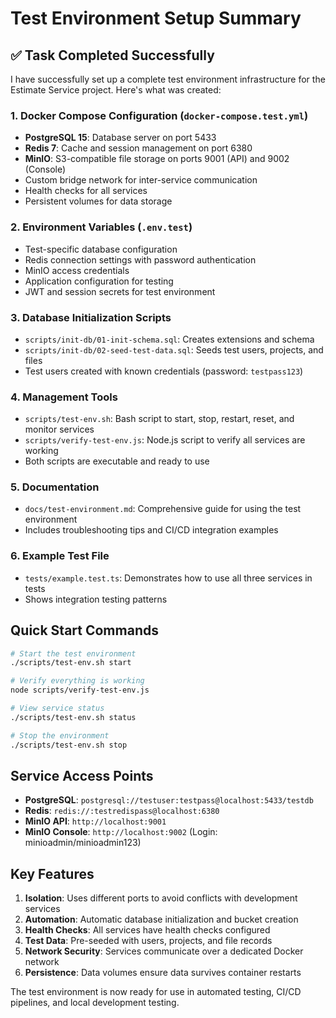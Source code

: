 # Test Environment Setup Summary

## ✅ Task Completed Successfully

I have successfully set up a complete test environment infrastructure for the Estimate Service project. Here's what was created:

### 1. Docker Compose Configuration (`docker-compose.test.yml`)
- **PostgreSQL 15**: Database server on port 5433
- **Redis 7**: Cache and session management on port 6380
- **MinIO**: S3-compatible file storage on ports 9001 (API) and 9002 (Console)
- Custom bridge network for inter-service communication
- Health checks for all services
- Persistent volumes for data storage

### 2. Environment Variables (`.env.test`)
- Test-specific database configuration
- Redis connection settings with password authentication
- MinIO access credentials
- Application configuration for testing
- JWT and session secrets for test environment

### 3. Database Initialization Scripts
- `scripts/init-db/01-init-schema.sql`: Creates extensions and schema
- `scripts/init-db/02-seed-test-data.sql`: Seeds test users, projects, and files
- Test users created with known credentials (password: `testpass123`)

### 4. Management Tools
- `scripts/test-env.sh`: Bash script to start, stop, restart, reset, and monitor services
- `scripts/verify-test-env.js`: Node.js script to verify all services are working
- Both scripts are executable and ready to use

### 5. Documentation
- `docs/test-environment.md`: Comprehensive guide for using the test environment
- Includes troubleshooting tips and CI/CD integration examples

### 6. Example Test File
- `tests/example.test.ts`: Demonstrates how to use all three services in tests
- Shows integration testing patterns

## Quick Start Commands

```bash
# Start the test environment
./scripts/test-env.sh start

# Verify everything is working
node scripts/verify-test-env.js

# View service status
./scripts/test-env.sh status

# Stop the environment
./scripts/test-env.sh stop
```

## Service Access Points

- **PostgreSQL**: `postgresql://testuser:testpass@localhost:5433/testdb`
- **Redis**: `redis://:testredispass@localhost:6380`
- **MinIO API**: `http://localhost:9001`
- **MinIO Console**: `http://localhost:9002` (Login: minioadmin/minioadmin123)

## Key Features

1. **Isolation**: Uses different ports to avoid conflicts with development services
2. **Automation**: Automatic database initialization and bucket creation
3. **Health Checks**: All services have health checks configured
4. **Test Data**: Pre-seeded with users, projects, and file records
5. **Network Security**: Services communicate over a dedicated Docker network
6. **Persistence**: Data volumes ensure data survives container restarts

The test environment is now ready for use in automated testing, CI/CD pipelines, and local development testing.
